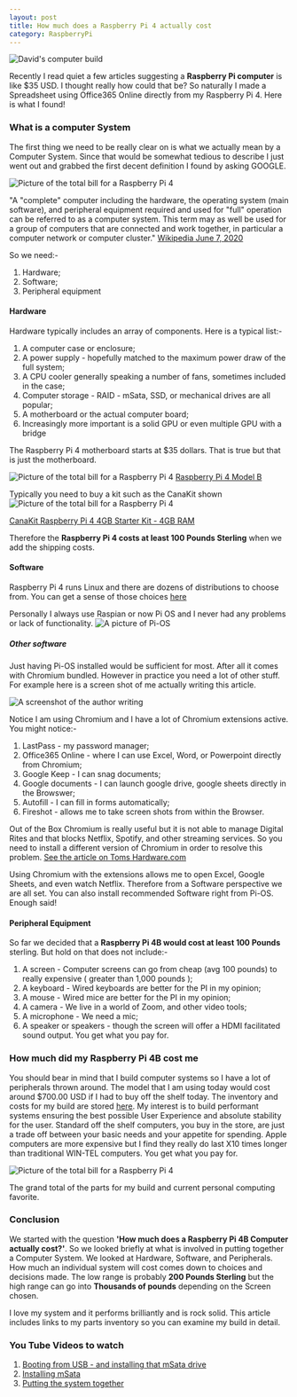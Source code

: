 ```yaml
---
layout: post
title: How much does a Raspberry Pi 4 actually cost
category: RaspberryPi
---
```

![David's computer build](/images/DSC_0064%203.JPG)

Recently I read quiet a few articles suggesting a **Raspberry Pi computer** is like $35 USD.  I thought really how could that be? 
So naturally I made a Spreadsheet using Office365 Online directly from my Raspberry Pi 4.  Here is what I found!

### What is a computer System
The first thing we need to be really clear on is what we actually mean by a Computer System.  Since that would be somewhat tedious to describe 
I just went out and grabbed the first decent definition I found by asking GOOGLE.

![Picture of the total bill for a Raspberry Pi 4](/images/computer_sys.png)

"A "complete" computer including the hardware, the operating system (main software), and peripheral equipment required and used for "full" operation can be referred to as a computer system. This term may as well be used for a group of computers that are connected and work together, in particular a computer network or computer cluster." [Wikipedia June 7, 2020](https://en.wikipedia.org/wiki/Computer)

So we need:-
1. Hardware;
2. Software;
3. Peripheral equipment

#### Hardware
Hardware typically includes an array of components. Here is a typical list:-

1. A computer case or enclosure;
2. A power supply - hopefully matched to the maximum power draw of the full system;
3. A CPU cooler generally speaking a number of fans,  sometimes included in the case;
4. Computer storage - RAID - mSata, SSD, or mechanical drives are all popular;
5. A motherboard or the actual computer board;
6. Increasingly more important is a solid GPU or even multiple GPU with a bridge


The Raspberry Pi 4 motherboard starts at $35 dollars.  That is true but that is just the motherboard.

![Picture of the total bill for a Raspberry Pi 4](/images/pie.png) [Raspberry Pi 4 Model B](https://www.raspberrypi.org/products/raspberry-pi-4-model-b/specifications/)

Typically you need to buy a kit such as the CanaKit shown
![Picture of the total bill for a Raspberry Pi 4](/images/full_pi.png) 

[CanaKit Raspberry Pi 4 4GB Starter Kit - 4GB RAM](https://www.amazon.co.uk/CanaKit-Raspberry-4GB-Starter-Kit/dp/B07XH3HWTQ/ref=sr_1_6?dchild=1&keywords=raspberry+pi+4b&qid=1591541258&sr=8-6)

Therefore the **Raspberry Pi 4 costs at least 100 Pounds Sterling** when we add the shipping costs.

#### Software
Raspberry Pi 4 runs Linux and there are dozens of distributions to choose from.  You can get a sense of those choices [here](https://raspberrytips.com/best-os-for-raspberry-pi/)

Personally I always use Raspian or now Pi OS and I never had any problems or lack of functionality.
![A picture of Pi-OS](/images/pi_os.png) 

##### Other software
Just having Pi-OS installed would be sufficient for most.  After all it comes with Chromium bundled.  However in practice you need a lot of other stuff. For example here is a screen shot of me actually writing this article.

![A screenshot of the author writing](/images/me_writing.png) 

Notice I am using Chromium and I have a lot of Chromium extensions active.  You might notice:-

1. LastPass - my password manager;
2. Office365 Online - where I can use Excel, Word, or Powerpoint directly from Chromium;
3. Google Keep - I can snag documents;
4. Google documents - I can launch google drive,  google sheets directly in the Browswer;
5. Autofill - I can fill in forms automatically;
6. Fireshot - allows me to take screen shots from within the Browser.

Out of the Box Chromium is really useful but it is not able to manage Digital Rites and that blocks Netflix,  Spotify, and other streaming services.  So you need to install a different version of Chromium in order to resolve this problem.  [See the article on Toms Hardware.com](https://www.tomshardware.com/uk/how-to/play-netflix-raspberry-pi) 

Using Chromium with the extensions allows me to open Excel,  Google Sheets,  and even watch Netflix.  Therefore from a Software perspective we are all set.  You can also install recommended Software right from Pi-OS.  Enough said!

#### Peripheral Equipment
So far we decided that a **Raspberry Pi 4B would cost at least 100 Pounds** sterling. But hold on that does not include:- 

1. A screen - Computer screens can go from cheap (avg 100 pounds)  to really expensive ( greater than 1,000 pounds );
2. A keyboard - Wired keyboards are better for the PI in my opinion;
3. A mouse - Wired mice are better for the PI in my opinion;
4. A camera - We live in a world of Zoom,  and other video tools;
5. A microphone - We need a mic;
6. A speaker or speakers - though the screen will offer a HDMI facilitated sound output. You get what you pay for.

### How much did my Raspberry Pi 4B cost me
You should bear in mind that I build computer systems so I have a lot of peripherals thrown around.  The model that I am using today would cost around $700.00 USD if I had to buy off the shelf today.  The inventory and costs for my build are stored [here](https://github.com/CognitiveDave/CognitiveDave.github.io/blob/master/images/pies.Pdf). My interest is to build performant systems ensuring the best possible User Experience and absolute stability for the user. Standard off the shelf computers, you buy in the store, are just a trade off between your basic needs and your appetite for spending.  Apple computers are more expensive but I find they really do last X10 times longer than traditional WIN-TEL computers.  You get what you pay for.

![Picture of the total bill for a Raspberry Pi 4](/images/pi_bill.png)

The grand total of the parts for my build and current personal computing favorite.

### Conclusion
We started with the question **'How much does a Raspberry Pi 4B Computer actually cost?'**. So we looked briefly at what is involved in putting together a Computer System.  We looked at Hardware, Software, and Peripherals. How much an individual system will cost comes down to choices and decisions made.  The low range is probably **200 Pounds Sterling** but the high range can go into **Thousands of pounds** depending on the Screen chosen.

I love my system and it performs brilliantly and is rock solid. This article includes links to my parts inventory so you can examine my build in detail.


### You Tube Videos to watch

1. [Booting from USB - and installing that mSata drive](https://www.youtube.com/watch?v=eb_LssJYZ3k&t=8s)
2. [Installing mSata](https://www.youtube.com/watch?v=uz8-H7pqm2M)
3. [Putting the system together](https://www.youtube.com/watch?v=bQd8XLJbudQ)


